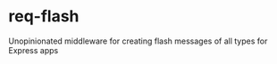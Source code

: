 req-flash
=========

Unopinionated middleware for creating flash messages of all types for Express apps
